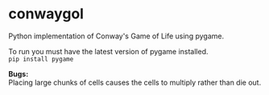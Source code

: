 # conwaygol

Python implementation of Conway's Game of Life using pygame.

To run you must have the latest version of pygame installed.\
`pip install pygame`

**Bugs:**\
Placing large chunks of cells causes the cells to multiply rather than die out.
